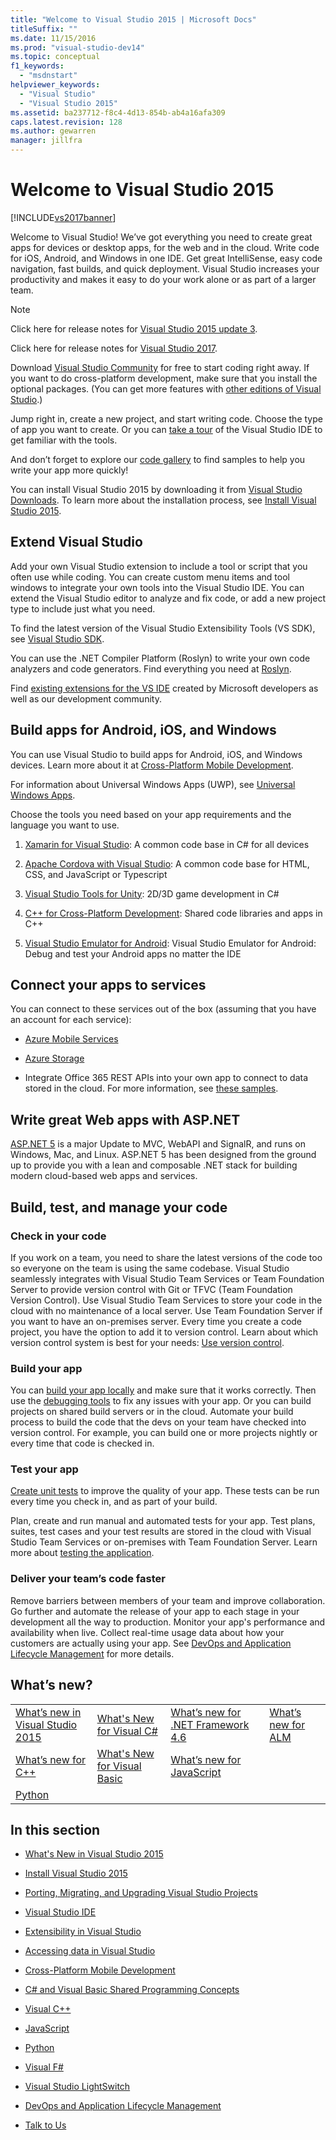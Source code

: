 ```yaml
---
title: "Welcome to Visual Studio 2015 | Microsoft Docs"
titleSuffix: ""
ms.date: 11/15/2016
ms.prod: "visual-studio-dev14"
ms.topic: conceptual
f1_keywords:
  - "msdnstart"
helpviewer_keywords:
  - "Visual Studio"
  - "Visual Studio 2015"
ms.assetid: ba237712-f8c4-4d13-854b-ab4a16afa309
caps.latest.revision: 128
ms.author: gewarren
manager: jillfra
---
```

# Welcome to Visual Studio 2015
[!INCLUDE[vs2017banner](includes/vs2017banner.md)]

Welcome to Visual Studio! We’ve got everything you need to create great apps for devices or desktop apps, for the web and in the cloud. Write code for iOS, Android, and Windows in one IDE. Get great IntelliSense, easy code navigation, fast builds, and quick deployment. Visual Studio increases your productivity and makes it easy to do your work alone or as part of a larger team.

> [!NOTE]
>  Click here for release notes for [Visual Studio 2015 update 3](https://www.visualstudio.com/news/releasenotes/vs2015-update3-vs).
>
>  Click here for release notes for [Visual Studio 2017](https://www.visualstudio.com/news/releasenotes/vs2017-relnotes).

 Download [Visual Studio Community](http://go.microsoft.com/fwlink/?LinkId=517106) for free to start coding right away. If you want to do cross-platform development, make sure that you install the optional packages. (You can get more features with [other editions of Visual Studio](http://www.visualstudio.com/products/compare-visual-studio-products-vs).)

 Jump right in, create a new project, and start writing code. Choose the type of app you want to create. Or you can [take a tour](./ide/visual-studio-ide.md) of the Visual Studio IDE to get familiar with the tools.

 And don’t forget to explore our [code gallery](https://code.msdn.microsoft.com/) to find samples to help you write your app more quickly!

 You can install Visual Studio 2015 by downloading it from [Visual Studio Downloads](http://www.visualstudio.com/downloads/download-visual-studio-vs.aspx). To learn more about the installation process, see [Install Visual Studio 2015](./install/install-visual-studio-2015.md).

## Extend Visual Studio
 Add your own Visual Studio extension to include a tool or script that you often use while coding. You can create custom menu items and tool windows to integrate your own tools into the Visual Studio IDE. You can extend the Visual Studio editor to analyze and fix code, or add a new project type to include just what you need.

 To find the latest version of the Visual Studio Extensibility Tools (VS SDK), see [Visual Studio SDK](./extensibility/visual-studio-sdk.md).

 You can use the .NET Compiler Platform (Roslyn) to write your own code analyzers and code generators. Find everything you need at [Roslyn](https://github.com/dotnet/Roslyn).

 Find [existing extensions for the VS IDE](https://visualstudiogallery.msdn.microsoft.com/) created by Microsoft developers as well as our development community.

## Build apps for Android, iOS, and Windows
 You can use Visual Studio to build apps for Android, iOS, and Windows devices. Learn more about it at [Cross-Platform Mobile Development](./cross-platform/cross-platform-mobile-development-in-visual-studio.md).

 For information about Universal Windows Apps (UWP), see [Universal Windows Apps](https://dev.windows.com/windows-apps).

 Choose the tools you need based on your app requirements and the language you want to use.

1. [Xamarin for Visual Studio](./cross-platform/build-apps-with-native-ui-using-xamarin-in-visual-studio.md): A common code base in C# for all devices

2. [Apache Cordova with Visual Studio](http://msdn.microsoft.com/library/db446f2c-6ba4-4c76-aac5-4c66f43b8c42): A common code base for HTML, CSS, and JavaScript or Typescript

3. [Visual Studio Tools for Unity](./cross-platform/visual-studio-tools-for-unity.md): 2D/3D game development in C#

4. [C++ for Cross-Platform Development](./cross-platform/visual-cpp-for-cross-platform-mobile-development.md): Shared code libraries and apps in C++

5. [Visual Studio Emulator for Android](./cross-platform/visual-studio-emulator-for-android.md): Visual Studio Emulator for Android: Debug and test your Android apps no matter the IDE

## Connect your apps to services
 You can connect to these services out of the box (assuming that you have an account for each service):

- [Azure Mobile Services](http://azure.microsoft.com/documentation/services/mobile-services/)

- [Azure Storage](http://azure.microsoft.com/documentation/services/storage/)

- Integrate Office 365 REST APIs into your own app to connect to data stored in the cloud. For more information, see [these samples](https://github.com/OfficeDev/?utf8=%E2%9C%93&query=o365).

## Write great Web apps with ASP.NET
 [ASP.NET 5](http://www.asp.net/vnext/overview/aspnet-vnext/aspnet-5-overview) is a major Update to MVC, WebAPI and SignalR, and runs on Windows, Mac, and Linux.  ASP.NET 5 has been designed from the ground up to provide you with a lean and composable .NET stack for building modern cloud-based web apps and services.

## Build, test, and manage your code

### Check in your code
 If you work on a team, you need to share the latest versions of the code too so everyone on the team is using the same codebase. Visual Studio seamlessly integrates with Visual Studio Team Services or Team Foundation Server to provide version control with Git or TFVC (Team Foundation Version Control). Use Visual Studio Team Services to store your code in the cloud with no maintenance of a local server. Use Team Foundation Server if you want to have an on-premises server. Every time you create a code project, you have the option to add it to version control. Learn about which version control system is best for your needs: [Use version control](http://msdn.microsoft.com/library/33267cee-fe5f-4aa3-b2cd-6d22ceace314).

### Build your app
 You can [build your app locally](./ide/compiling-and-building-in-visual-studio.md) and make sure that it works correctly. Then use the [debugging tools](./debugger/debugging-in-visual-studio.md) to fix any issues with your app. Or you can build projects on shared build servers or in the cloud. Automate your build process to build the code that the devs on your team have checked into version control. For example, you can build one or more projects nightly or every time that code is checked in.

### Test your app
 [Create unit tests](./test/unit-test-your-code.md) to improve the quality of your app. These tests can be run every time you check in, and as part of your build.

 Plan, create and run manual and automated tests for your app. Test plans, suites, test cases and your test results are stored in the cloud with Visual Studio Team Services or on-premises with Team Foundation Server. Learn more about [testing the application](http://msdn.microsoft.com/library/73baa961-c21f-43fe-bb92-3f59ae9b5945).

### Deliver your team’s code faster
 Remove barriers between members of your team and improve collaboration. Go further and automate the release of your app to each stage in your development all the way to production. Monitor your app's performance and availability when live. Collect real-time usage data about how your customers are actually using your app. See [DevOps and Application Lifecycle Management](http://msdn.microsoft.com/library/74a1f71d-7f23-4c71-8fd7-89ede614fab6) for more details.

## What’s new?

|||||
|-|-|-|-|
|[What’s new in Visual Studio 2015](./what-s-new-in-visual-studio-2015.md)|[What's New for Visual C#](http://msdn.microsoft.com/library/9f18dc26-27fa-4603-a639-b573f07a117b)|[What’s new for .NET Framework 4.6](http://msdn.microsoft.com/library/1d971dd7-10fc-4692-8dac-30ca308fc0fa)|[What’s new for ALM](http://msdn.microsoft.com/54b98a53-6083-4303-869a-8063d8fae938)|
|[What’s new for C++](http://msdn.microsoft.com/library/1cc09fad-85a2-43c2-b022-bb99f5fe0ad7)|[What's New for Visual Basic](http://msdn.microsoft.com/library/d7e97396-7f42-4873-a81c-4ebcc4b6ca02)|[What’s new for JavaScript](javascript/javascript-in-visual-studio.md#whats-new-in-javascript)||
|[Python](./python/getting-started-with-python.md)||||

## In this section

- [What's New in Visual Studio 2015](./what-s-new-in-visual-studio-2015.md)

- [Install Visual Studio 2015](./install/install-visual-studio-2015.md)

- [Porting, Migrating, and Upgrading Visual Studio Projects](./porting/porting-migrating-and-upgrading-visual-studio-projects.md)

- [Visual Studio IDE](./ide/visual-studio-ide.md)

- [Extensibility in Visual Studio](./extensibility/extensibility-in-visual-studio.md)

- [Accessing data in Visual Studio](./data-tools/accessing-data-in-visual-studio.md)

- [Cross-Platform Mobile Development](./cross-platform/cross-platform-mobile-development-in-visual-studio.md)

- [C# and Visual Basic Shared Programming Concepts](http://msdn.microsoft.com/library/fa9bf5e6-07c8-4b5b-b1ae-8a22816a63c6)

- [Visual C++](http://msdn.microsoft.com/library/e8dcc44c-a3e2-4ffe-887c-fd15b18dc458)

- [JavaScript](./javascript/javascript-in-visual-studio.md)

- [Python](./python/getting-started-with-python.md)

- [Visual F#](http://msdn.microsoft.com/library/66f52f8a-a034-4c32-bb83-fa5b030faa4d)

- [Visual Studio LightSwitch](http://msdn.microsoft.com/library/2021a2cf-f684-493f-8d1b-4cdf39bc6eb3)

- [DevOps and Application Lifecycle Management](http://msdn.microsoft.com/library/74a1f71d-7f23-4c71-8fd7-89ede614fab6)

- [Talk to Us](./ide/talk-to-us.md)
